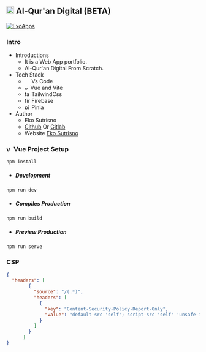 ## <img alt="vue" src="https://avatars.githubusercontent.com/u/51039205?s=460&u=cb1d242b6a9b13a3b6383e46b5410fafe471b63d&v=4" width="20" height="20" /> Al-Qur'an Digital (BETA)

[![ExoApps](https://img.shields.io/github/license/Naereen/StrapDown.js.svg)](https://exoappsv2.netlify.app/)

### Intro

- Introductions
  - It is a Web App portfolio.
  - Al-Qur'an Digital From Scratch.
- Tech Stack
  - <img src="https://img.icons8.com/fluent/48/000000/visual-studio-code-2019.png" width="14" height="14"/> Vs Code
  - <img alt="vue" src="https://seeklogo.com/images/V/vuejs-logo-17D586B587-seeklogo.com.png" width="11" height="11" /> Vue and Vite
  - <img alt="tailwindcss" src="https://api.iconify.design/devicon:tailwindcss.svg" width="14" height="14" /> TailwindCss
  - <img alt="firebase" src="https://www.gstatic.com/mobilesdk/160503_mobilesdk/logo/2x/firebase_28dp.png" width="14" height="14" /> Firebase
  - <img alt="pinia" src="https://d33wubrfki0l68.cloudfront.net/ddd72aa8248a5c2f77429b9496e6e3e4da2a4e26/8afc0/logo.svg" width="14" height="14" /> Pinia
- Author
  - Eko Sutrisno
  - [Github](https://github.com/ekosutrisno) Or [Gitlab](https://gitlab.com/ekosutrisno1)
  - Website [Eko Sutrisno](https://ekosutrisno.netlify.app)

### <img alt="vue" src="https://seeklogo.com/images/V/vuejs-logo-17D586B587-seeklogo.com.png" width="15" height="15" /> Vue Project Setup

```shell
npm install
```

- ##### Development

```shell
npm run dev
```

- ##### Compiles Production

```shell
npm run build
```

- ##### Preview Production

```shell
npm run serve
```

### CSP

```json
{
  "headers": [
        {
          "source": "/(.*)",
          "headers": [
            {
              "key": "Content-Security-Policy-Report-Only",
              "value": "default-src 'self'; script-src 'self' 'unsafe-inline' https://firebase.googleapis.com https://identitytoolkit.googleapis.com https://firestore.googleapis.com https://www.google-analytics.com https://www.googletagmanager.com; connect-src https://firebase.googleapis.com https://identitytoolkit.googleapis.com https://firestore.googleapis.com https://www.google-analytics.com https://www.googletagmanager.com; style-src 'self' 'unsafe-inline' https://fonts.googleapis.com; font-src 'self' https://fonts.gstatic.com; img-src 'self' https://res.cloudinary.com; frame-src 'self' *.google.com; report-uri /csp_report_parser;"
            }
          ]
        }
      ]
}
```
